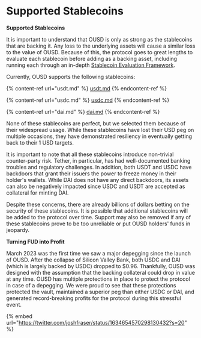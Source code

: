 # Supported Stablecoins

**Supported Stablecoins**

It is important to understand that OUSD is only as strong as the stablecoins that are backing it. Any loss to the underlying assets will cause a similar loss to the value of OUSD. Because of this, the protocol goes to great lengths to evaluate each stablecoin before adding as a backing asset, including running each through an in-depth [Stablecoin Evaluation Framework](stablecoin-evaluation-framework.md).

Currently, OUSD supports the following stablecoins:

{% content-ref url="usdt.md" %}
[usdt.md](usdt.md)
{% endcontent-ref %}

{% content-ref url="usdc.md" %}
[usdc.md](usdc.md)
{% endcontent-ref %}

{% content-ref url="dai.md" %}
[dai.md](dai.md)
{% endcontent-ref %}

None of these stablecoins are perfect, but we selected them because of their widespread usage. While these stablecoins have lost their USD peg on multiple occasions, they have demonstrated resiliency in eventually getting back to their 1 USD targets.

It is important to note that all these stablecoins introduce non-trivial counter-party risk. Tether, in particular, has had well-documented banking troubles and regulatory challenges. In addition, both USDT and USDC have backdoors that grant their issuers the power to freeze money in their holder's wallets. While DAI does not have any direct backdoors, its assets can also be negatively impacted since USDC and USDT are accepted as collateral for minting DAI.

Despite these concerns, there are already billions of dollars betting on the security of these stablecoins. It is possible that additional stablecoins will be added to the protocol over time. Support may also be removed if any of these stablecoins prove to be too unreliable or put OUSD holders' funds in jeopardy.

**Turning FUD into Profit**

March 2023 was the first time we saw a major depegging since the launch of OUSD. After the collapse of Silicon Valley Bank, both USDC and DAI (which is largely backed by USDC) dropped to $0.96. Thankfully, OUSD was designed with the assumption that the backing collateral could drop in value at any time. OUSD has multiple protections in place to protect the protocol in case of a depegging. We were proud to see that these protections protected the vault, maintained a superior peg than either USDC or DAI, and generated record-breaking profits for the protocol during this stressful event.

{% embed url="https://twitter.com/joshfraser/status/1634654570298130432?s=20" %}

